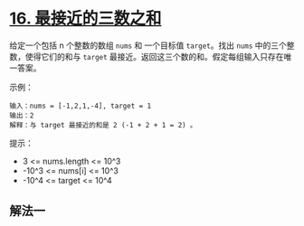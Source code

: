 # [16. 最接近的三数之和](https://leetcode-cn.com/problems/3sum-closest/)

给定一个包括 n 个整数的数组 `nums` 和 一个目标值 `target`。找出 `nums` 中的三个整数，使得它们的和与 `target` 最接近。返回这三个数的和。假定每组输入只存在唯一答案。


示例：

```
输入：nums = [-1,2,1,-4], target = 1
输出：2
解释：与 target 最接近的和是 2 (-1 + 2 + 1 = 2) 。
```

提示：

- 3 <= nums.length <= 10^3
- -10^3 <= nums[i] <= 10^3
- -10^4 <= target <= 10^4

## 解法一

```Java

```